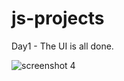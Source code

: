 # js-projects
Day1 - The UI is all done.  

![screenshot 4](https://user-images.githubusercontent.com/20366883/44621247-50590a80-a8c0-11e8-911c-a99aae9aeed4.png)
